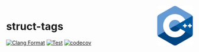 <img align="right" width="96px" src="./assets/1200px_cpp_logo.svg.png">

# struct-tags

[![Clang Format](https://github.com/Dup4/struct-tags/workflows/Clang%20Format/badge.svg)](https://github.com/Dup4/struct-tags/actions/workflows/clang_format.yml)
[![Test](https://github.com/Dup4/struct-tags/workflows/Test/badge.svg)](https://github.com/Dup4/struct-tags/actions/workflows/test.yml)
[![codecov](https://codecov.io/gh/Dup4/struct-tags/branch/main/graph/badge.svg)](https://codecov.io/gh/Dup4/struct-tags)

